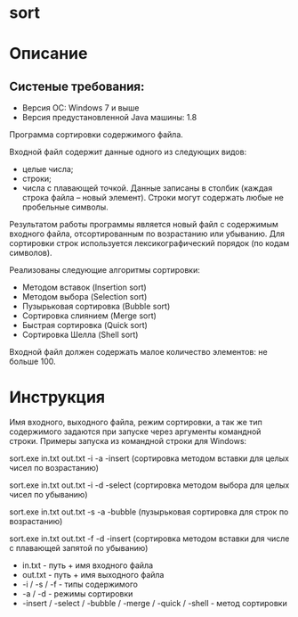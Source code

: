 # sort

# Описание

## Систеные требования:
- Версия ОС: Windows 7 и выше
- Версия предустановленной Java машины: 1.8

Программа сортировки содержимого файла.

Входной файл содержит данные одного из следующих видов:
- целые числа;
- строки;
- числа с плавающей точкой.
Данные записаны в столбик (каждая строка файла – новый элемент). Строки могут содержать любые не пробельные символы.

Результатом работы программы является новый файл с содержимым входного файла, отсортированным по возрастанию или убыванию. Для сортировки строк используется лексикографический порядок (по кодам символов).

Реализованы следующие алгоритмы сортировки:
- Методом вставок (Insertion sort)
- Методом выбора (Selection sort)
- Пузырьковая сортировка (Bubble sort)
- Сортировка слиянием (Merge sort)
- Быстрая сортировка (Quick sort)
- Сортировка Шелла (Shell sort)

Входной файл должен содержать малое количество элементов: не больше 100.

# Инструкция

Имя входного, выходного файла, режим сортировки, а так же тип содержимого задаются при
запуске через аргументы командной строки. Примеры запуска из командной строки для Windows:

sort.exe in.txt out.txt -i -a -insert (сортировка методом вставки для целых чисел по возрастанию)

sort.exe in.txt out.txt -i -d -select (сортировка методом выбора для целых чисел по убыванию)

sort.exe in.txt out.txt -s -a -bubble (пузырьковая сортировка для строк по возрастанию)

sort.exe in.txt out.txt -f -d -insert (сортировка методом вставки для числе с плавающей запятой по убыванию)


- in.txt - путь + имя входного файла
- out.txt - путь + имя выходного файла
- -i / -s / -f - типы содержимого
- -a / -d - режимы сортировки
- -insert / -select / -bubble / -merge / -quick / -shell - метод сортировки